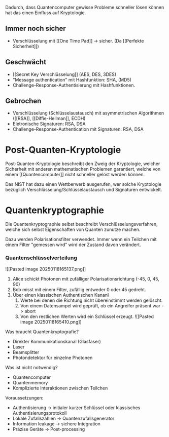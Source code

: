 Dadurch, dass Quantencomputer gewisse Probleme schneller lösen können hat das einen Einfluss auf Kryptologie.

## Immer noch sicher
- Verschlüsselung mit [[One Time Pad]] -> sicher. (Da [[Perfekte Sicherheit]])
## Geschwächt
- [[Secret Key Verschlüsselung]] (AES, DES, 3DES)
- "Message authentication" mit Hashfunktion: SHA, (MD5)
- Challenge-Response-Authentisierung mit Hashfunktionen.

## Gebrochen
- Verschlüsselung (Schlüsselaustausch) mit asymmetrischen Algorithmen ([[RSA]], [[Diffie-Hellman]], ECDH)
- Eletronische Signaturen: RSA, DSA
- Challenge-Response-Authentication mit Signaturen: RSA, DSA

# Post-Quanten-Kryptologie
Post-Quanten-Kryptologie beschreibt den Zweig der Kryptologie, welcher Sicherheit mit anderen mathematischen Problemen garantiert, welche von einem [[Quantencomputer]] nicht schneller gelöst werden können.

Das NIST hat dazu einen Wettberwerb ausgerufen, wer solche Kryptologie bezüglich Verschlüsselung/Schlüsselaustausch und Signaturen entwickelt.


# Quantenkryptographie
Die Quantenkryptographie selbst beschreibt Verschlüsselungsverfahren, welche sich selbst Eigenschaften von Quanten zunutze machen.

Dazu werden Polarisationsfilter verwendet. Immer wenn ein Teilchen mit einem Filter "gemessen wird" wird der Zustand davon verändert.

### Quantenschlüsselverteilung
![[Pasted image 20250118165137.png]]
1. Alice schickt Photonen mit zufälliger Polarisationsrichtung (-45, 0, 45, 90)
2. Bob misst mit einem Filter, zufällig entweder 0 oder 45 gedreht.
3. Über einen klassischen Authentischen Kananl
	1. Werte bei denen die Richtung nicht übereinstimmt werden gelöscht.
	2. Von einem Datensampel wird geprüft, ob ein Angreifer präsent war -> abort
	3. Von den restlichen Werten wird ein Schlüssel erzeugt.
![[Pasted image 20250118165410.png]]

Was braucht Quantenkryptografie?
- Direkter Kommunikationskanal (Glasfaser)
- Laser
- Beamsplitter
- Photondetektor für einzelne Photonen

Was ist nicht notwendig?
- Quantencomputer
- Quantenmemory
- Komplizierte Interaktionen zwischen Teilchen

Voraussetzungen:
- Authentisierung -> initialer kurzer Schlüssel oder klassisches Authentisierungsprotokoll
- Lokale Zufallszahlen -> Quantenzufallsgenerator
- Information leakage -> sichere Integration
- Präzise Geräte -> Post-processing